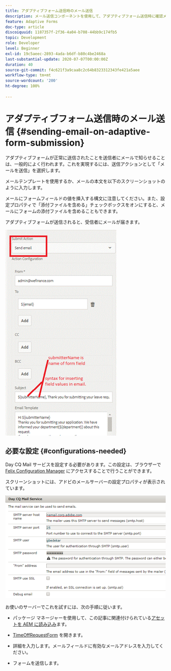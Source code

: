 ```yaml
---
title: アダプティブフォーム送信時のメール送信
description: メール送信コンポーネントを使用して、アダプティブフォーム送信時に確認メールを送信します。
feature: Adaptive Forms
doc-type: article
discoiquuid: 1187357f-2f36-4a04-b708-44bb9c174fb5
topic: Development
role: Developer
level: Beginner
exl-id: 19c5aeec-2893-4ada-b6df-b80c4be2468a
last-substantial-update: 2020-07-07T00:00:00Z
duration: 40
source-git-commit: f4c621f3a9caa8c2c64b8323312343fe421a5aee
workflow-type: tm+mt
source-wordcount: '200'
ht-degree: 100%

---
```


# アダプティブフォーム送信時のメール送信 {#sending-email-on-adaptive-form-submission}

アダプティブフォームが正常に送信されたことを送信者にメールで知らせることは、一般的によく行われます。これを実現するには、送信アクションとして「メールを送信」を選択します。

メールテンプレートを使用するか、メールの本文を以下のスクリーンショットのように入力します。

メールにフォームフィールドの値を挿入する構文に注意してください。また、設定プロパティで「添付ファイルを含める」チェックボックスをオンにすると、メールにフォームの添付ファイルを含めることもできます。

アダプティブフォームが送信されると、受信者にメールが届きます。

![SendEmail](assets/sendemailaction.gif)

## 必要な設定 {#configurations-needed}

Day CQ Mail サービスを設定する必要があります。この設定は、ブラウザーで [Felix Configuration Manager](http://localhost:4502/system/console/configMgr) にアクセスすることで行うことができます。

スクリーンショットには、アドビのメールサーバーの設定プロパティが表示されています。

![mailservice](assets/mailservice.png)

お使いのサーバーでこれを試すには、次の手順に従います。

* パッケージ マネージャーを使用して、この記事に関連付けられている[アセットを AEM に読み込み](assets/timeoffrequest.zip)ます。

* [TimeOffRequestForm](http://localhost:4502/content/dam/formsanddocuments/helpx/timeoffrequestform/jcr:content?wcmmode=disabled) を開きます。

* 詳細を入力します。メールフィールドに有効なメールアドレスを入力してください。

* フォームを送信します。
